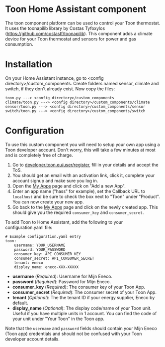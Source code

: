 # Toon Home Assistant component


The toon component platform can be used to control your Toon thermostat. It uses the toonapilib library by Costas Tyfoxylos (https://github.com/costastf/toonapilib). This component adds a climate device for your Toon thermostat and sensors for power and gas consumption.

Installation
===

On your Home Assistant instance, go to \<config directory\>/custom_components. Create folders named sensor, climate and switch, if they don't already exist. Now copy the files:
```
toon.py ---> <config directory>/custom_components
climate/toon.py ---> <config directory>/custom_components/climate
sensor/toon.py ---> <config directory>/custom_components/sensor
switch/toon.py ---> <config directory>/custom_components/switch
```

Configuration
===

To use this custom component you will need to setup your own app using a Toon developer account. Don't worry, this will take a few minutes at most and is completely free of charge.

1. Go to [developer.toon.eu/user/register](https://developer.toon.eu/user/register), fill in your details and accept the ToS.
2. You should get an email with an activation link, click it, complete your account signup and make sure you log in.
3. Open the [My Apps](https://developer.toon.eu/user/me/apps) page and click on "Add a new App".
4. Enter an app name ("hass" for example), set the Callback URL to `localhost` and be sure to check the box next to "Toon" under "Product". You can now create your new app.
5. Go back to the [My Apps](https://developer.toon.eu/user/me/apps) page and click on the newly created app. This should give you the required `consumer_key` and `consumer_secret`.

To add Toon to Home Assistant, add the following to your configuration.yaml file:

```
# Example configuration.yaml entry
toon:
    username: YOUR_USERNAME
    password: YOUR_PASSWORD
    consumer_key: API_CONSUMER_KEY
    consumer_secret: API_CONSUMER_SECRET
    tenant: eneco
    display_name: eneco-XXX-XXXXX
```
- **username** (*Required*): Username for Mijn Eneco.
- **password** (*Required*): Password for Mijn Eneco.
- **consumer_key** (*Required*): The consumer key of your Toon App.
- **consumer_secret** (*Required*): The consumer secret of your Toon App.
- **tenant** (*Optional*): The the tenant ID if your energy supplier, Eneco by default.
- **display_name** (*Optional*): The display code/name of your Toon unit. Useful if you have multiple units in 1 account. You can find the code of your unit under "Your Toon" in the Toon app.

Note that the `username` and `password` fields should contain your Mijn Eneco (Toon app) credentials and should not be confused with your Toon developer account details.
